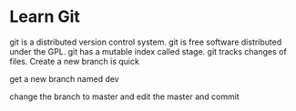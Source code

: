 # Learn Git

git is a distributed version control system.
git is free software distributed under the GPL.
git has a mutable index called stage.
git tracks changes of files.
Create a new branch is quick

get a new branch named dev

change the branch to master and edit the master and commit
